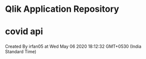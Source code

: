 # Qlik Application Repository 
# covid api
### 
Created By irfan05 at Wed May 06 2020 18:12:32 GMT+0530 (India Standard Time)